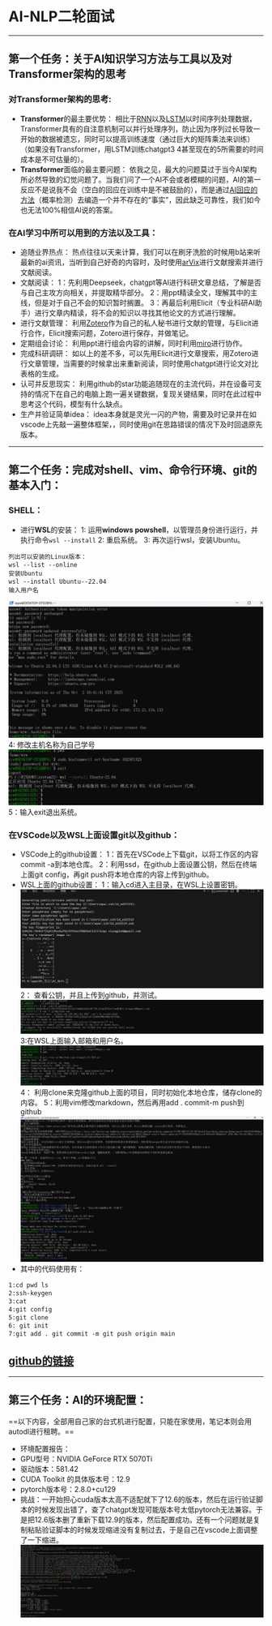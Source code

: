 # AI-NLP二轮面试
----
## 第一个任务：关于AI知识学习方法与工具以及对Transformer架构的思考
### 对Transformer架构的思考:
- **Transformer**的最主要优势：
 相比于[RNN](循环神经网络)以及[LSTM](增强版的RNN)以时间序列处理数据，Transformer具有的自注意机制可以并行处理序列，防止因为序列过长导致一开始的数据被遗忘，同时可以提高训练速度（通过巨大的矩阵乘法来训练）（如果没有Transformer，用LSTM训练chatgpt3 4甚至现在的5所需要的时间成本是不可估量的）。
 - **Transformer**面临的最主要问题：
依我之见，最大的问题莫过于当今AI架构所必然导致的幻觉问题了。当我们问了一个AI不会或者模糊的问题，AI的第一反应不是说我不会（空白的回应在训练中是不被鼓励的），而是通过[AI回应的方法](通过大数据预测下一个最可能出现的词)（概率检测）去编造一个并不存在的“事实”，因此缺乏可靠性，我们如今也无法100%相信AI说的答案。
### 在AI学习中所可以用到的方法以及工具：
- 追随业界热点：
热点往往以天来计算，我们可以在刷牙洗脸的时候用b站来听最新的ai资讯，当听到自己好奇的内容时，及时使用[arVix](https://arxiv.org/)进行文献搜索并进行文献阅读。
- 文献阅读：
1：先利用Deepseek，chatgpt等AI进行科研文章总结，了解是否与自己主攻方向相关，并提取精华部分。
2：用ppt精读全文，理解其中的主线，但是对于自己不会的知识暂时搁置。
3：再最后利用Elicit（专业科研AI助手）进行文章内精读，将不会的知识以寻找其他论文的方式进行理解。
- 进行文献管理：
利用[Zotero](https://www.zotero.org/)作为自己的私人秘书进行文献的管理，与Elicit进行合作，Elicit搜索问题，Zotero进行保存，并做笔记。
- 定期组会讨论：
利用ppt进行组会内容的讲解，同时利用[miro](https://miro.com/?gclsrc=aw.ds&&utm_source=google&utm_medium=cpc&utm_campaign=S|GOO|BRN|US|EN-EN|Brand|Exact&utm_adgroup=&adgroupid=140324301065&utm_custom=18258206285&utm_content=668037264395&utm_term=miro&matchtype=e&device=c&location=9032173&gad_source=1&gad_campaignid=18258206285&gbraid=0AAAAACtKBmmSpSf_JUE6_RKw-33cu9rIW&gclid=Cj0KCQjwovPGBhDxARIsAFhgkwTHZgQxIfZW6dSvs5VixgYArfreG5FLSq0tnhfkpkx3UaDMUXq3enIaAkJJEALw_wcB)进行协作。
- 完成科研调研：
如以上的差不多，可以先用Elicit进行文章搜索，用Zotero进行文章管理，当需要的时候拿出来重新阅读，同时使用chatgpt进行论文对比表格的生成。
- 认可并反思现实：
利用github的star功能追随现在的主流代码，并在设备可支持的情况下在自己的电脑上跑一遍关键数据，复现关键结果，同时在此过程中思考这个代码，模型有什么缺点。
-   生产并验证简单idea：
idea本身就是灵光一闪的产物，需要及时记录并在如vscode上先敲一遍整体框架，，同时使用git在思路错误的情况下及时回退原先版本。
----
## 第二个任务：完成对shell、vim、命令⾏环境、git的基本入门：
### SHELL：
- 进行**WSL**的安装：
1: 运用**windows powshell**，以管理员身份进行运行，并执行命令`wsl --install`
2: 重启系统。
3: 再次运行wsl，安装Ubuntu。
```
列出可以安装的Linux版本：
wsl --list --online
安装Ubuntu
wsl --install Ubuntu--22.04
输入用户名
```
![输入用户名](resources/输入用户名.png)
4: 修改主机名称为自己学号
![修改主机名字](resources/set_hostname.png)
5：输入exit退出系统。
### 在VSCode以及WSL上面设置git以及github：
- VSCode上的github设置：
1：首先在VSCode上下载git，以将工作区的内容commit -a到本地仓库。
2：利用ssd，在github上面设置公钥，然后在终端上面git config，再git push将本地仓库的内容上传到github。
- WSL上面的github设置：
1：输入cd进入主目录，在WSL上设置密钥。
![设置密钥](resources/ssd密钥设置.png)
2： 查看公钥，并且上传到github，并测试。
![查看公钥](resources/查看公钥.png)
3:在WSL上面输入邮箱和用户名。
![设置邮箱和用户名](resources/邮箱与用户名.png)
4： 利用clone来克隆github上面的项目，同时初始化本地仓库，储存clone的内容。
5：利用vim修改markdown，然后再用add . commit-m push到github
![修改后上传](resources/上传修改后的内容.png)
- 其中的代码使用有：
```
1:cd pwd ls
2:ssh-keygen
3:cat
4:git config
5:git clone
6: git init
7:git add . git commit -m git push origin main
```
**[github的链接](https://github.com/xionggle/AI_NLP/)**
---
---
## 第三个任务：AI的环境配置：
==以下内容，全部用自己家的台式机进行配置，只能在家使用，笔记本则会用autodl进行租聘。==
- 环境配置报告：
- GPU型号：NVIDIA GeForce RTX 5070Ti
- 驱动版本：581.42
- CUDA Toolkit 的具体版本号：12.9
- pytorch版本号：2.8.0+cu129
- 挑战：一开始担心cuda版本太高不适配就下了12.6的版本，然后在运行验证脚本的时候发现出错了，查了chatgpt发现可能版本号太低pytorch无法兼容。于是把12.6版本删了重新下载12.9的版本，然后配置成功。还有一个问题就是复制粘贴验证脚本的时候发现缩进没有复制过去，于是自己在vscode上面调整了一下缩进。
![运行成功的截图](resources/环境配置.png)
